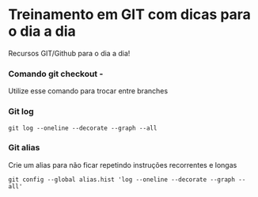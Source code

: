 # Treinamento em GIT com dicas para o dia a dia

Recursos GIT/Github para o dia a dia!

### Comando git checkout -
Utilize esse comando para trocar entre branches

### Git log
```shell
git log --oneline --decorate --graph --all
```

### Git alias
Crie um alias para não ficar repetindo instruções recorrentes e longas
```shell
git config --global alias.hist 'log --oneline --decorate --graph --all'
```
